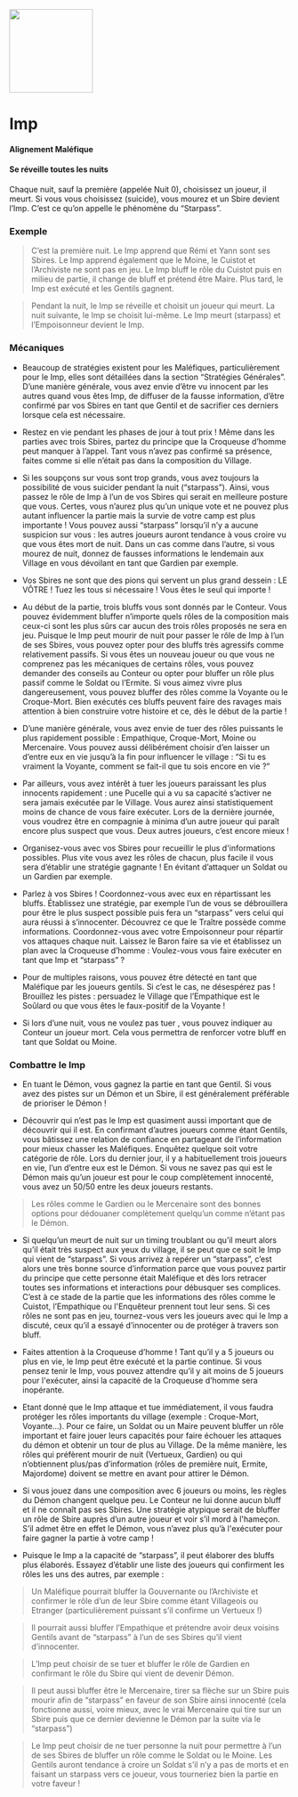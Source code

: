 <img src="https://github.com/brain-academy/wiki/blob/master/public/img/blood-on-the-clocktower/roles/imp.png?raw=true" height="150"> 

# Imp

#### Alignement Maléfique
#### Se réveille toutes les nuits

Chaque nuit, sauf la première (appelée Nuit 0), choisissez un joueur, il meurt.
Si vous vous choisissez (suicide), vous mourez et un Sbire devient l’Imp. C’est ce qu’on appelle le phénomène du “Starpass”.
 
### Exemple
> C’est la première nuit. Le Imp apprend que Rémi et Yann sont ses Sbires. Le Imp apprend également que le Moine, le Cuistot et l’Archiviste ne sont pas en jeu. Le Imp bluff le rôle du Cuistot puis en milieu de partie, il change de bluff et prétend être Maire. Plus tard, le Imp est exécuté et les Gentils gagnent.

> Pendant la nuit, le Imp se réveille et choisit un joueur qui meurt. La nuit suivante, le Imp se choisit lui-même. Le Imp meurt (starpass) et l’Empoisonneur devient le Imp.

### Mécaniques
- Beaucoup de stratégies existent pour les Maléfiques, particulièrement pour le Imp, elles sont détaillées dans la section “Stratégies Générales”. D’une manière générale, vous avez envie d’être vu innocent par les autres quand vous êtes Imp, de diffuser de la fausse information, d’être confirmé par vos Sbires en tant que Gentil et de sacrifier ces derniers lorsque cela est nécessaire. 

- Restez en vie pendant les phases de jour à tout prix ! Même dans les parties avec trois Sbires, partez du principe que la Croqueuse d’homme peut manquer à l’appel.  Tant vous n’avez pas confirmé sa présence, faites comme si elle n’était pas dans la composition du Village.

- Si les soupçons sur vous sont trop grands, vous avez toujours la possibilité de vous suicider pendant la nuit (“starpass”). Ainsi, vous passez le rôle de Imp à l’un de vos Sbires qui serait en meilleure posture que vous. Certes, vous n’aurez plus qu’un unique vote et ne pouvez plus autant influencer la partie mais la survie de votre camp est plus importante ! Vous pouvez aussi “starpass” lorsqu’il n’y a aucune suspicion sur vous : les autres joueurs auront tendance à vous croire vu que vous êtes mort de nuit. Dans un cas comme dans l’autre, si vous mourez de nuit, donnez de fausses informations le lendemain aux Village en vous dévoilant en tant que Gardien par exemple.

- Vos Sbires ne sont que des pions qui servent un plus grand dessein : LE  VÔTRE ! Tuez les tous si nécessaire ! Vous êtes le seul qui importe !

- Au début de la partie, trois bluffs vous sont donnés par le Conteur. Vous pouvez évidemment bluffer n’importe quels rôles de la composition mais ceux-ci sont les plus sûrs car aucun des trois rôles proposés ne sera en jeu. Puisque le Imp peut mourir de nuit pour passer le rôle de Imp à l’un de ses Sbires, vous pouvez opter pour des bluffs très agressifs comme relativement passifs. Si vous êtes un nouveau joueur ou que vous ne comprenez pas les mécaniques de certains rôles, vous pouvez demander des conseils au Conteur ou opter pour bluffer un rôle plus passif comme le Soldat ou l’Ermite. Si vous aimez vivre plus dangereusement, vous pouvez bluffer des rôles comme la Voyante ou le Croque-Mort. Bien exécutés ces bluffs peuvent faire des ravages mais attention à bien construire votre histoire et ce, dès le début de la partie !

- D’une manière générale, vous avez envie de tuer des rôles puissants le plus rapidement possible : Empathique, Croque-Mort, Moine ou Mercenaire. Vous pouvez aussi délibérément choisir d’en laisser un d’entre eux en vie jusqu’à la fin pour influencer le village : “Si tu es vraiment la Voyante, comment se fait-il que tu sois encore en vie ?”

- Par ailleurs, vous avez intérêt à tuer les joueurs paraissant les plus innocents rapidement : une Pucelle qui a vu sa capacité s’activer ne sera jamais exécutée par le Village. Vous aurez ainsi statistiquement moins de chance de vous faire exécuter. Lors de la dernière journée, vous voudrez être en compagnie à minima d’un autre joueur qui paraît encore plus suspect que vous. Deux autres joueurs, c’est encore mieux !

- Organisez-vous avec vos Sbires pour recueillir le plus d'informations possibles. Plus vite vous avez les rôles de chacun, plus facile il vous sera d’établir une stratégie gagnante ! En évitant d’attaquer un Soldat ou un Gardien par exemple.

- Parlez à vos Sbires ! Coordonnez-vous avec eux en répartissant les bluffs. Établissez une stratégie, par exemple l’un de vous se débrouillera pour être le plus suspect possible puis fera un “starpass” vers celui qui aura réussi à s’innocenter. Découvrez ce que le Traître possède comme informations. Coordonnez-vous avec votre Empoisonneur pour répartir vos attaques chaque nuit. Laissez le Baron faire sa vie et établissez un plan avec la Croqueuse d’homme : Voulez-vous vous faire exécuter en tant que Imp et “starpass” ?

- Pour de multiples raisons, vous pouvez être détecté en tant que Maléfique par les joueurs gentils. Si c’est le cas, ne désespérez pas ! Brouillez les pistes : persuadez le Village que l’Empathique est le Soûlard ou que vous êtes le faux-positif de la Voyante !

- Si lors d’une nuit, vous ne voulez pas tuer , vous pouvez indiquer au Conteur un joueur mort. Cela vous permettra de renforcer votre bluff en tant que Soldat ou Moine.

### Combattre le Imp
- En tuant le Démon, vous gagnez la partie en tant que Gentil. Si vous avez des pistes sur un Démon et un Sbire, il est généralement préférable de prioriser le Démon !

- Découvrir qui n’est pas le Imp est quasiment aussi important que de découvrir qui il est. En confirmant d’autres joueurs comme étant Gentils, vous bâtissez une relation de confiance en partageant de l’information pour mieux chasser les Maléfiques. Enquêtez quelque soit votre catégorie de rôle. Lors du dernier jour, il y a habituellement trois joueurs en vie, l’un d’entre eux est le Démon. Si vous ne savez pas qui est le Démon mais qu’un joueur est pour le coup complètement innocenté, vous avez un 50/50 entre les deux joueurs restants.

> Les rôles comme le Gardien ou le Mercenaire sont des bonnes options pour dédouaner complètement quelqu’un comme n’étant pas le Démon.

- Si quelqu’un meurt de nuit sur un timing troublant ou qu’il meurt alors qu’il était très suspect aux yeux du village, il se peut que ce soit le Imp qui vient de “starpass”. Si vous arrivez à repérer un “starpass”, c’est alors une très bonne source d’information parce que vous pouvez partir du principe que cette personne était Maléfique et dès lors retracer toutes ses informations et interactions pour débusquer ses complices. C’est à ce stade de la partie que les informations des rôles comme le Cuistot, l’Empathique ou l'Enquêteur prennent tout leur sens. Si ces rôles ne sont pas en jeu, tournez-vous vers les joueurs avec qui le Imp a discuté, ceux qu’il a essayé d’innocenter ou de protéger à travers son bluff.

- Faites attention à la Croqueuse d’homme ! Tant qu’il y a 5 joueurs ou plus en vie, le Imp peut être exécuté et la partie continue. Si vous pensez tenir le Imp, vous pouvez attendre qu’il y ait moins de 5 joueurs pour l'exécuter, ainsi la capacité de la Croqueuse d’homme sera inopérante.

- Etant donné que le Imp attaque et tue immédiatement, il vous faudra protéger les rôles importants du village (exemple : Croque-Mort, Voyante...). Pour ce faire, un Soldat ou un Maire peuvent bluffer un rôle important et faire jouer leurs capacités pour faire échouer les attaques du démon  et obtenir un tour de plus au Village. De la même manière, les rôles qui préfèrent mourir de nuit (Vertueux, Gardien) ou qui n’obtiennent plus/pas d’information (rôles de première nuit, Ermite, Majordome) doivent se mettre en avant pour attirer le Démon. 

- Si vous jouez dans une composition avec 6 joueurs ou moins, les règles du Démon changent quelque peu. Le Conteur ne lui donne aucun bluff et il ne connaît pas ses Sbires. Une stratégie atypique serait de bluffer un rôle de Sbire auprès d’un autre joueur et voir s’il mord à l'hameçon. S’il admet être en effet le Démon, vous n’avez plus qu’à l'exécuter pour faire gagner la partie à votre camp !

- Puisque le Imp a la capacité de “starpass”, il peut élaborer des bluffs plus élaborés. Essayez d’établir une liste des joueurs qui confirment les rôles les uns des autres, par exemple :

> Un Maléfique pourrait bluffer la Gouvernante ou l’Archiviste et confirmer le rôle d’un de leur Sbire comme étant Villageois ou Etranger (particulièrement puissant s’il confirme un Vertueux !)

> Il pourrait aussi bluffer l’Empathique et prétendre avoir deux voisins Gentils avant de “starpass” à l’un de ses Sbires qu’il vient d’innocenter.

> L’Imp peut choisir de se tuer et bluffer le rôle de Gardien en confirmant le rôle du Sbire qui vient de devenir Démon.

> Il peut aussi bluffer être le Mercenaire, tirer sa flèche sur un Sbire puis mourir afin de “starpass” en faveur de son Sbire ainsi innocenté (cela fonctionne aussi, voire mieux, avec le vrai Mercenaire qui tire sur un Sbire puis que ce dernier devienne le Démon par la suite via le “starpass”)

> Le Imp peut choisir de ne tuer personne la nuit pour permettre à l’un de ses Sbires de bluffer un rôle comme le Soldat ou le Moine. Les Gentils auront tendance à croire un Soldat s’il n’y a pas de morts et en faisant un starpass vers ce joueur, vous tourneriez bien la partie en votre faveur !
